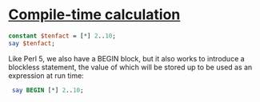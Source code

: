[1]: https://rosettacode.org/wiki/Compile-time_calculation

# [Compile-time calculation][1]



```perl
constant $tenfact = [*] 2..10; 
say $tenfact;
```


Like Perl 5, we also have a BEGIN block, but it also works to introduce a blockless statement,
the value of which will be stored up to be used as an expression at run time:

```perl
 say BEGIN [*] 2..10;
```
